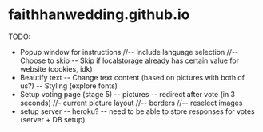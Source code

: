 # faithhanwedding.github.io

TODO:
- Popup window for instructions
//-- Include language selection
//-- Choose to skip
-- Skip if localstorage already has certain value for website (cookies, idk)
- Beautify text
-- Change text content (based on pictures with both of us?)
-- Styling (explore fonts)
- Setup voting page (stage 5)
-- pictures
-- redirect after vote (in 3 seconds)
//- current picture layout
//-- borders
//-- reselect images
- setup server
-- heroku?
-- need to be able to store responses for votes (server + DB setup)